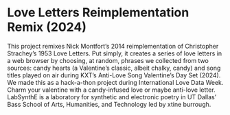 # Love Letters Reimplementation Remix (2024)
This project remixes Nick Montfort’s 2014 reimplementation of Christopher Strachey’s 1953 Love Letters. Put simply, it creates a series of love letters in a web browser by choosing, at random, phrases we collected from two sources: candy hearts (a Valentine’s classic, albeit chalky, candy) and song titles played on air during KXT’s Anti-Love Song Valentine’s Day Set (2024). We made this as a hack-a-thon project during International Love Data Week. Charm your valentine with a candy-infused love or maybe anti-love letter. LabSynthE is a laboratory for synthetic and electronic poetry in UT Dallas’ Bass School of Arts, Humanities, and Technology led by xtine burrough.
